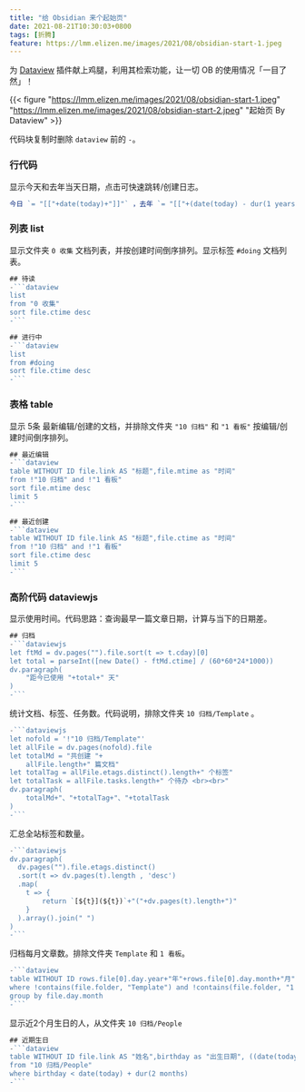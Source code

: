```yaml
---
title: "给 Obsidian 来个起始页"
date: 2021-08-21T10:30:03+0800
tags: [折腾]
feature: https://lmm.elizen.me/images/2021/08/obsidian-start-1.jpeg
---
```


为 [Dataview](https://github.com/blacksmithgu/obsidian-dataview) 插件献上鸡腿，利用其检索功能，让一切 OB 的使用情况「一目了然」！

<!-- more -->

{{< figure "https://lmm.elizen.me/images/2021/08/obsidian-start-1.jpeg" "https://lmm.elizen.me/images/2021/08/obsidian-start-2.jpeg" "起始页 By Dataview" >}}


代码块复制时删除 `dataview` 前的 `-`。

### 行代码

显示今天和去年当天日期，点击可快速跳转/创建日志。

```javascript
今日 `= "[["+date(today)+"]]"` ，去年 `= "[["+(date(today) - dur(1 years))+"]]"`
```

### 列表 list

显示文件夹 `0 收集` 文档列表，并按创建时间倒序排列。显示标签 `#doing` 文档列表。

```javascript
## 待读
-```dataview
list
from "0 收集"
sort file.ctime desc
-```

## 进行中
-```dataview
list
from #doing
sort file.ctime desc
-```
```

### 表格 table

显示 5条 最新编辑/创建的文档，并排除文件夹 `"10 归档"` 和 `"1 看板"` 按编辑/创建时间倒序排列。

```javascript
## 最近编辑
-```dataview
table WITHOUT ID file.link AS "标题",file.mtime as "时间"
from !"10 归档" and !"1 看板"
sort file.mtime desc
limit 5
-```

## 最近创建
-```dataview
table WITHOUT ID file.link AS "标题",file.ctime as "时间"
from !"10 归档" and !"1 看板"
sort file.ctime desc
limit 5
-```
```

### 高阶代码 dataviewjs

显示使用时间。代码思路：查询最早一篇文章日期，计算与当下的日期差。

```javascript
## 归档
-```dataviewjs
let ftMd = dv.pages("").file.sort(t => t.cday)[0]
let total = parseInt([new Date() - ftMd.ctime] / (60*60*24*1000))
dv.paragraph(
	"距今已使用 "+total+" 天"
)
-```
```

统计文档、标签、任务数。代码说明，排除文件夹 `10 归档/Template` 。

```javascript
-```dataviewjs
let nofold = '!"10 归档/Template"'
let allFile = dv.pages(nofold).file
let totalMd = "共创建 "+
	allFile.length+" 篇文档"
let totalTag = allFile.etags.distinct().length+" 个标签"
let totalTask = allFile.tasks.length+" 个待办 <br><br>"
dv.paragraph(
	totalMd+"、"+totalTag+"、"+totalTask
)
-```
```

汇总全站标签和数量。

```javascript
-```dataviewjs
dv.paragraph(
  dv.pages("").file.etags.distinct()
  .sort(t => dv.pages(t).length , 'desc')
  .map(
  	t => {
		return `[${t}](${t})`+"("+dv.pages(t).length+")"
	}
  ).array().join(" ")
)
-```
```

归档每月文章数。排除文件夹 `Template` 和 `1 看板`。

```javascript
-```dataview
table WITHOUT ID rows.file[0].day.year+"年"+rows.file[0].day.month+"月" as 月份,length(rows)+"篇" as 数量
where !contains(file.folder, "Template") and !contains(file.folder, "1 看板")
group by file.day.month
-```
```

显示近2个月生日的人，从文件夹 `10 归档/People`

```javascript
## 近期生日
-```dataview
table WITHOUT ID file.link AS "姓名",birthday as "出生日期", ((date(today)-birthday).month + "天后") as 倒计, ((date(today)-birthday).year+1 + "岁") as 年龄
from "10 归档/People"
where birthday < date(today) + dur(2 months)
-```
```

